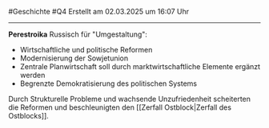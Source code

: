 #Geschichte #Q4 Erstellt am 02.03.2025 um 16:07 Uhr

---

**Perestroika** Russisch für "Umgestaltung":
- Wirtschaftliche und politische Reformen
- Modernisierung der Sowjetunion
- Zentrale Planwirtschaft soll durch marktwirtschaftliche Elemente ergänzt werden
- Begrenzte Demokratisierung des politischen Systems

Durch Strukturelle Probleme und wachsende Unzufriedenheit scheiterten die Reformen und beschleunigten den [[Zerfall Ostblock|Zerfall des Ostblocks]].
